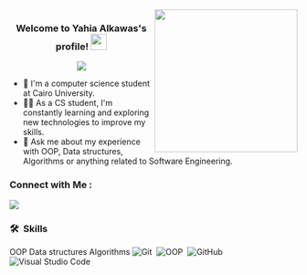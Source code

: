 
<img width="250" align="right" src="https://c.tenor.com/_DOBjnGspYAAAAAM/code-coding.gif">

<h3 align="center">
  Welcome to Yahia Alkawas's profile!
  <img src="https://media.giphy.com/media/hvRJCLFzcasrR4ia7z/giphy.gif" width="28">
</h3>

<!-- Typing SVG by DenverCoder1 - https://github.com/DenverCoder1/readme-typing-svg -->
<p align="center">
  <a href="https://github.com/DenverCoder1/readme-typing-svg"><img src="https://readme-typing-svg.herokuapp.com/?lines=Software-engineer%20%20;Always%20learning%20new%20things&font=Fira%20Code&center=true&width=440&height=45&color=f75c7e&vCenter=true&size=22"></a>
</p> 

- 🏢 I'm a computer science student at Cairo University.
- 👨‍💻 As a CS student, I'm constantly learning and exploring new technologies to improve my skills.
- 💬 Ask me about my experience with OOP, Data structures, Algorithms or anything related to Software Engineering.



### Connect with Me :

<a href="https://www.linkedin.com/in/yahia-al-kawas-5855701a6" target="_blank"><img src="https://img.shields.io/badge/-Yahia%20Alkawas-0077B5?style=for-the-badge&logo=Linkedin&logoColor=white"/></a>

### 🛠 &nbsp;Skills
OOP
Data structures
Algorithms
![Git](https://img.shields.io/badge/-Git-05122A?style=flat&logo=git)&nbsp;
![OOP](https://img.shields.io/badge/-OOP-05122A?style=flat&logo=OOP)&nbsp;
![GitHub](https://img.shields.io/badge/-GitHub-05122A?style=flat&logo=github)&nbsp;
![Visual Studio Code](https://img.shields.io/badge/-Visual%20Studio%20Code-05122A?style=flat&logo=visual-studio-code&logoColor=007ACC)&nbsp;
